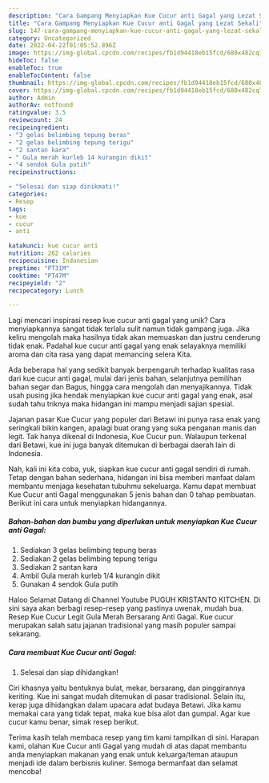 ```yaml
---
description: "Cara Gampang Menyiapkan Kue Cucur anti Gagal yang Lezat Sekali"
title: "Cara Gampang Menyiapkan Kue Cucur anti Gagal yang Lezat Sekali"
slug: 147-cara-gampang-menyiapkan-kue-cucur-anti-gagal-yang-lezat-sekali
category: Uncategorized
date: 2022-04-22T01:05:52.896Z
image: https://img-global.cpcdn.com/recipes/fb1d94418eb15fcd/680x482cq70/kue-cucur-anti-gagal-foto-resep-utama.jpg
hideToc: false
enableToc: true
enableTocContent: false
thumbnail: https://img-global.cpcdn.com/recipes/fb1d94418eb15fcd/680x482cq70/kue-cucur-anti-gagal-foto-resep-utama.jpg
cover: https://img-global.cpcdn.com/recipes/fb1d94418eb15fcd/680x482cq70/kue-cucur-anti-gagal-foto-resep-utama.jpg
author: Admin
authorAv: notfound
ratingvalue: 3.5
reviewcount: 24
recipeingredient:
- "3 gelas belimbing tepung beras"
- "2 gelas belimbing tepung terigu"
- "2 santan kara"
- " Gula merah kurleb 14 kurangin dikit"
- "4 sendok Gula putih"
recipeinstructions:

- "Selesai dan siap dinikmati!"
categories:
- Resep
tags:
- kue
- cucur
- anti

katakunci: kue cucur anti 
nutrition: 262 calories
recipecuisine: Indonesian
preptime: "PT31M"
cooktime: "PT47M"
recipeyield: "2"
recipecategory: Lunch

---
```





Lagi mencari inspirasi resep kue cucur anti gagal yang unik? Cara menyiapkannya sangat tidak terlalu sulit namun tidak gampang juga. Jika keliru mengolah maka hasilnya tidak akan memuaskan dan justru cenderung tidak enak. Padahal kue cucur anti gagal yang enak selayaknya memiliki aroma dan cita rasa yang dapat memancing selera Kita.





Ada beberapa hal yang sedikit banyak berpengaruh terhadap kualitas rasa dari kue cucur anti gagal, mulai dari jenis bahan, selanjutnya pemilihan bahan segar dan Bagus, hingga cara mengolah dan menyajikannya. Tidak usah pusing jika hendak menyiapkan kue cucur anti gagal yang enak,      asal sudah tahu triknya maka hidangan ini mampu menjadi sajian spesial.














Jajanan pasar Kue Cucur yang populer dari Betawi ini punya rasa enak yang seringkali bikin kangen, apalagi buat orang yang suka penganan manis dan legit. Tak hanya dikenal di Indonesia, Kue Cucur pun. Walaupun terkenal dari Betawi, kue ini juga banyak ditemukan di berbagai daerah lain di Indonesia.






Nah, kali ini kita coba, yuk, siapkan kue cucur anti gagal sendiri di rumah. Tetap dengan bahan sederhana, hidangan ini bisa memberi manfaat dalam membantu menjaga kesehatan tubuhmu sekeluarga. Kamu dapat membuat Kue Cucur anti Gagal menggunakan 5 jenis bahan dan 0 tahap pembuatan. Berikut ini cara untuk menyiapkan hidangannya.

<!--inarticleads1-->

##### Bahan-bahan dan bumbu yang diperlukan untuk menyiapkan Kue Cucur anti Gagal:

1. Sediakan 3 gelas belimbing tepung beras
1. Sediakan 2 gelas belimbing tepung terigu
1. Sediakan 2 santan kara
1. Ambil  Gula merah kurleb 1/4 kurangin dikit
1. Gunakan 4 sendok Gula putih


Haloo Selamat Datang di Channel Youtube PUGUH KRISTANTO KITCHEN. Di sini saya akan berbagi resep-resep yang pastinya uwenak, mudah bua. Resep Kue Cucur Legit Gula Merah Bersarang Anti Gagal. Kue cucur merupakan salah satu jajanan tradisional yang masih populer sampai sekarang. 

<!--inarticleads2-->

##### Cara membuat Kue Cucur anti Gagal:


1. Selesai dan siap dihidangkan!

Ciri khasnya yaitu bentuknya bulat, mekar, bersarang, dan pinggirannya keriting. Kue ini sangat mudah ditemukan di pasar tradisional. Selain itu, kerap juga dihidangkan dalam upacara adat budaya Betawi. Jika kamu memakai cara yang tidak tepat, maka kue bisa alot dan gumpal. Agar kue cucur kamu benar, simak resep berikut. 

Terima kasih telah membaca resep yang tim kami tampilkan di sini. Harapan kami, olahan Kue Cucur anti Gagal yang mudah di atas dapat membantu anda menyiapkan makanan yang enak untuk keluarga/teman ataupun menjadi ide dalam berbisnis kuliner. Semoga bermanfaat dan selamat mencoba!
